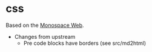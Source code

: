 # css

Based on the [Monospace Web](https://owickstrom.github.io/the-monospace-web/).

* Changes from upstream
  * Pre code blocks have borders (see src/md2html)
